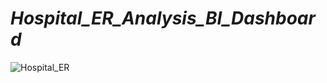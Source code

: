 # _Hospital_ER_Analysis_BI_Dashboard_
![Hospital_ER](https://github.com/user-attachments/assets/4b0446d3-8e4b-4731-82c7-fae2e87b1e4b)

